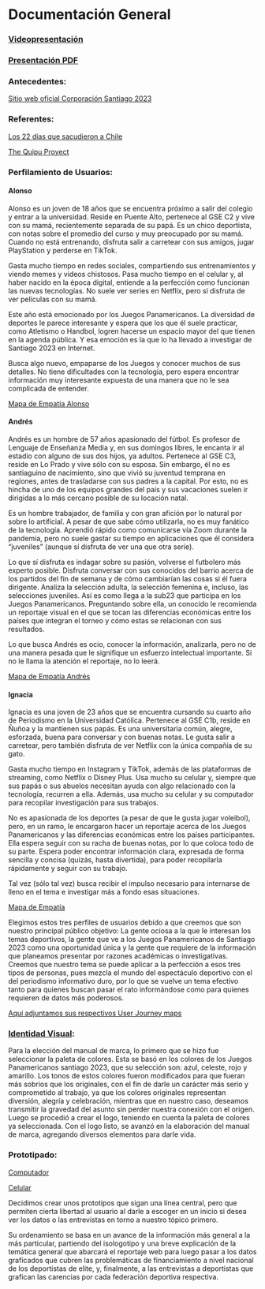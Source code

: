 # Documentación General

### [Videopresentación](https://youtu.be/lJGhDipZC0k?si=Yxe-p2Irl-z7RENN)


### [Presentación PDF](https://acrobat.adobe.com/id/urn:aaid:sc:US:0d09dfda-c143-4363-b17f-b179f2d903a0)


### Antecedentes:

[Sitio web oficial Corporación Santiago 2023](https://santiago2023.org/es)


### Referentes:

[Los 22 días que sacudieron a Chile](https://especiales.latercera.com/22-dias-que-sacudieron-a-chile/)

[The Quipu Proyect](https://interactive.quipu-project.com/#/en/quipu/intro)


### Perfilamiento de Usuarios: 

#### Alonso 

Alonso es un joven de 18 años que se encuentra próximo a salir del colegio y entrar a la universidad. Reside en Puente Alto, pertenece al GSE C2 y vive con su mamá, recientemente separada de su papá. Es un chico deportista, con notas sobre el promedio del curso y muy preocupado por su mamá. Cuando no está entrenando, disfruta salir a carretear con sus amigos, jugar PlayStation y perderse en TikTok. 

Gasta mucho tiempo en redes sociales, compartiendo sus entrenamientos y viendo memes y videos chistosos. Pasa mucho tiempo en el celular y, al haber nacido en la época digital, entiende a la perfección como funcionan las nuevas tecnologías. No suele ver series en Netflix, pero sí disfruta de ver películas con su mamá. 

Este año está emocionado por los Juegos Panamericanos. La diversidad de deportes le parece interesante y espera que los que él suele practicar, como Atletismo o Handbol, logren hacerse un espacio mayor del que tienen en la agenda pública. Y esa emoción es la que lo ha llevado a investigar de Santiago 2023 en Internet. 

Busca algo nuevo, empaparse de los Juegos y conocer muchos de sus detalles. No tiene dificultades con la tecnología, pero espera encontrar información muy interesante expuesta de una manera que no le sea complicada de entender. 

[Mapa de Empatía Alonso](https://www.canva.com/design/DAFxw56OAiM/F9VbPnmP1c2_coDJ2A9Wiw/edit?utm_content=DAFxw56OAiM&utm_campaign=designshare&utm_medium=link2&utm_source=sharebutton) 

 

#### Andrés 

Andrés es un hombre de 57 años apasionado del fútbol. Es profesor de Lenguaje de Enseñanza Media y, en sus domingos libres, le encanta ir al estadio con alguno de sus dos hijos, ya adultos. Pertenece al GSE C3, reside en Lo Prado y vive sólo con su esposa. Sin embargo, él no es santiaguino de nacimiento, sino que vivió su juventud temprana en regiones, antes de trasladarse con sus padres a la capital. Por esto, no es hincha de uno de los equipos grandes del país y sus vacaciones suelen ir dirigidas a lo más cercano posible de su locación natal. 

Es un hombre trabajador, de familia y con gran afición por lo natural por sobre lo artificial. A pesar de que sabe cómo utilizarla, no es muy fanático de la tecnología. Aprendió rápido como comunicarse vía Zoom durante la pandemia, pero no suele gastar su tiempo en aplicaciones que él considera “juveniles” (aunque sí disfruta de ver una que otra serie). 

Lo que sí disfruta es indagar sobre su pasión, volverse el futbolero más experto posible. Disfruta conversar con sus conocidos del barrio acerca de los partidos del fin de semana y de cómo cambiarían las cosas si él fuera dirigente. Analiza la selección adulta, la selección femenina e, incluso, las selecciones juveniles. Así es como llega a la sub23 que participa en los Juegos Panamericanos. Preguntando sobre ella, un conocido le recomienda un reportaje visual en el que se tocan las diferencias económicas entre los países que integran el torneo y cómo estas se relacionan con sus resultados. 

Lo que busca Andrés es ocio, conocer la información, analizarla, pero no de una manera pesada que le signifique un esfuerzo intelectual importante. Si no le llama la atención el reportaje, no lo leerá. 

[Mapa de Empatía Andrés](https://www.canva.com/design/DAFxw-w7sAY/ZCaaGB_TeSVW5uVFvQa5iw/edit?utm_content=DAFxw-w7sAY&utm_campaign=designshare&utm_medium=link2&utm_source=sharebutton) 

 

#### Ignacia 

Ignacia es una joven de 23 años que se encuentra cursando su cuarto año de Periodismo en la Universidad Católica. Pertenece al GSE C1b, reside en Ñuñoa y la mantienen sus papás. Es una universitaria común, alegre, esforzada, buena para conversar y con buenas notas. Le gusta salir a carretear, pero también disfruta de ver Netflix con la única compañía de su gato. 

Gasta mucho tiempo en Instagram y TikTok, además de las plataformas de streaming, como Netflix o Disney Plus. Usa mucho su celular y, siempre que sus papás o sus abuelos necesitan ayuda con algo relacionado con la tecnología, recurren a ella. Además, usa mucho su celular y su computador para recopilar investigación para sus trabajos. 

No es apasionada de los deportes (a pesar de que le gusta jugar voleibol), pero, en un ramo, le encargaron hacer un reportaje acerca de los Juegos Panamericanos y las diferencias económicas entre los países participantes. Ella espera seguir con su racha de buenas notas, por lo que coloca todo de su parte. Espera poder encontrar información clara, expresada de forma sencilla y concisa (quizás, hasta divertida), para poder recopilarla rápidamente y seguir con su trabajo.  

Tal vez (sólo tal vez) busca recibir el impulso necesario para internarse de lleno en el tema e investigar más a fondo esas situaciones. 

[Mapa de Empatía](https://www.canva.com/design/DAFxwyeMUcE/7BIJdl6DruLsR9wn4Lz0sw/edit?utm_content=DAFxwyeMUcE&utm_campaign=designshare&utm_medium=link2&utm_source=sharebutton) 

Elegimos estos tres perfiles de usuarios debido a que creemos que son nuestro principal público objetivo: La gente ociosa a la que le interesan los temas deportivos, la gente que ve a los Juegos Panamericanos de Santiago 2023 como una oportunidad única y la gente que requiere de la información que planeamos presentar por razones académicas o investigativas. Creemos que nuestro tema se puede aplicar a la perfección a esos tres tipos de personas, pues mezcla el mundo del espectáculo deportivo con el del periodismo informativo duro, por lo que se vuelve un tema efectivo tanto para quienes buscan pasar el rato informándose como para quienes requieren de datos más poderosos. 

[Aquí adjuntamos sus respectivos User Journey maps](https://uccl0-my.sharepoint.com/:f:/g/personal/agustn_monsalve_uc_cl/EqMMqjMi7QhNrz1mF8kl-SUByUPsvNeOxdY3pn3np_BBaQ?e=BI1Kjy)

 

### [Identidad Visual](https://acrobat.adobe.com/id/urn:aaid:sc:US:fde6c1bd-70d4-40bd-a96f-618b14254434):  

Para la elección del manual de marca, lo primero que se hizo fue seleccionar la paleta de colores. Esta se basó en los colores de los Juegos Panamericanos santiago 2023, que su selección son: azul, celeste, rojo y amarillo. Los tonos de estos colores fueron modificados para que fueran más sobrios que los originales, con el fin de darle un carácter más serio y comprometido al trabajo, ya que los colores originales representan diversión, alegría y celebración, mientras que en nuestro caso, deseamos transmitir la gravedad del asunto sin perder nuestra conexión con el origen. Luego se procedió a crear el logo, teniendo en cuenta la paleta de colores ya seleccionada. Con el logo listo, se avanzó en la elaboración del manual de marca, agregando diversos elementos para darle vida. 

 

### Prototipado: 

[Computador](https://share.balsamiq.com/c/4Jgb7hWuPPEN2rG6cFqHx9.png) 

[Celular](https://share.balsamiq.com/c/tgMPWapo9SoqY9ssVU75Hv.png) 

Decidimos crear unos prototipos que sigan una línea central, pero que permiten cierta libertad al usuario al darle a escoger en un inicio si desea ver los datos o las entrevistas en torno a nuestro tópico primero. 

Su ordenamiento se basa en un avance de la información más general a la más particular, partiendo del isologotipo y una breve explicación de la temática general que abarcará el reportaje web para luego pasar a los datos graficados que cubren las problemáticas de financiamiento a nivel nacional de los deportistas de elite, y, finalmente, a las entrevistas a deportistas que grafican las carencias por cada federación deportiva respectiva. 

 
